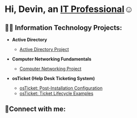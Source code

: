 <h1>Hi, Devin, an <a href="https://linkedin.com/in/Josh">IT Professional</a>☺</h1>

<h2>👨‍💻 Information Technology Projects:</h2>

- <b>Active Directory</b>
  - [Active Directory Project](https://github.com/devinpatel-IT/Active-Directory)


- <b>Computer Networking Fundamentals</b>
  - [Computer Networking Project](https://github.com/devinpatel-IT/computer-networking-fundamentals)


- <b>osTicket (Help Desk Ticketing System)</b>
  - [osTicket: Post-Installation Configuration](https://github.com/devinpatel-IT/osTicket-configuration)
  - [osTicket: Ticket Lifecycle Examples](https://github.com/devinpatel-IT/osTicket-lifecycle)


<h2>🤳Connect with me:</h2>
<!-- [<img align="left" alt="Josh | LinkedIn" width="22px" src="https://cdn.jsdelivr.net/npm/simple-icons@v3/icons/linkedin.svg" />][linkedin] -->

[linkedin]: https://linkedin.com/in/
<!--
**devinpatel-IT/devinpatel-IT** is a ✨ _special_ ✨ repository because its `README.md` (this file) appears on your GitHub profile.

Here are some ideas to get you started:

- 🔭 I’m currently working on ...
- 🌱 I’m currently learning ...
- 👯 I’m looking to collaborate on ...
- 🤔 I’m looking for help with ...
- 💬 Ask me about ...
- 📫 How to reach me: ...
- 😄 Pronouns: ...
- ⚡ Fun fact: ...
-->
